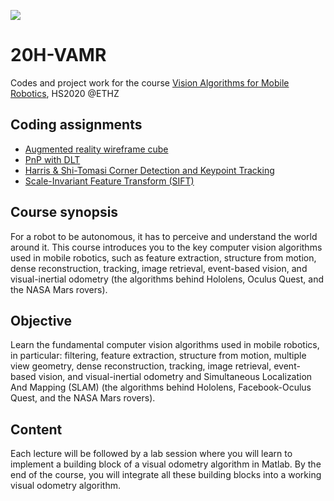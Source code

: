 ![](http://rpg.ifi.uzh.ch/img/logo/rpg_logo.png)
# 20H-VAMR
Codes and project work for the course [Vision Algorithms for Mobile Robotics](http://www.vvz.ethz.ch/Vorlesungsverzeichnis/lerneinheit.view?lerneinheitId=139977&semkez=2020W&ansicht=KATALOGDATEN&lang=en), HS2020 @ETHZ

## Coding assignments

- [Augmented reality wireframe cube](./exercise_01/main.m)
- [PnP with DLT](./exercise_02/code/main.m)
- [Harris & Shi-Tomasi Corner Detection and Keypoint Tracking](./exercise_03/code/main.m)
- [Scale-Invariant Feature Transform (SIFT)](./exercise_04/code/main.m)

## Course synopsis

For a robot to be autonomous, it has to perceive and understand the world around it. This course introduces you to the key computer vision algorithms used in mobile robotics, such as feature extraction, structure from motion, dense reconstruction, tracking, image retrieval, event-based vision, and visual-inertial odometry (the algorithms behind Hololens, Oculus Quest, and the NASA Mars rovers).

## Objective

Learn the fundamental computer vision algorithms used in mobile robotics, in particular: filtering, feature extraction, structure from motion, multiple view geometry, dense reconstruction, tracking, image retrieval, event-based vision, and visual-inertial odometry and Simultaneous Localization And Mapping (SLAM) (the algorithms behind Hololens, Facebook-Oculus Quest, and the NASA Mars rovers).

## Content

Each lecture will be followed by a lab session where you will learn to implement a building block of a visual odometry algorithm in Matlab. By the end of the course, you will integrate all these building blocks into a working visual odometry algorithm.
